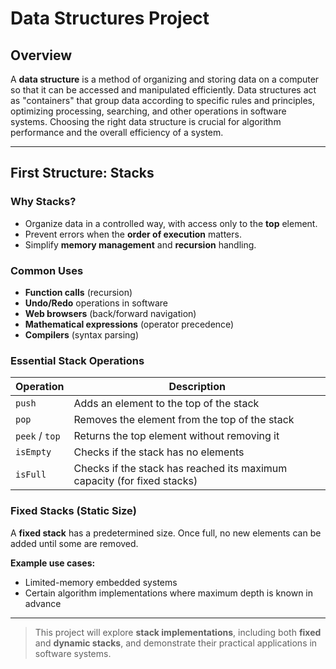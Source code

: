 # Data Structures Project

## Overview

A **data structure** is a method of organizing and storing data on a computer so that it can be accessed and manipulated efficiently. Data structures act as "containers" that group data according to specific rules and principles, optimizing processing, searching, and other operations in software systems. Choosing the right data structure is crucial for algorithm performance and the overall efficiency of a system.

---

## First Structure: **Stacks**

### Why Stacks?
- Organize data in a controlled way, with access only to the **top** element.
- Prevent errors when the **order of execution** matters.
- Simplify **memory management** and **recursion** handling.

### Common Uses
- **Function calls** (recursion)
- **Undo/Redo** operations in software
- **Web browsers** (back/forward navigation)
- **Mathematical expressions** (operator precedence)
- **Compilers** (syntax parsing)

### Essential Stack Operations

| Operation      | Description                                                   |
|----------------|---------------------------------------------------------------|
| `push`         | Adds an element to the top of the stack                      |
| `pop`          | Removes the element from the top of the stack                |
| `peek` / `top` | Returns the top element without removing it                  |
| `isEmpty`      | Checks if the stack has no elements                          |
| `isFull`       | Checks if the stack has reached its maximum capacity (for fixed stacks) |

### Fixed Stacks (Static Size)
A **fixed stack** has a predetermined size. Once full, no new elements can be added until some are removed.  

**Example use cases:**
- Limited-memory embedded systems  
- Certain algorithm implementations where maximum depth is known in advance  

---

> This project will explore **stack implementations**, including both **fixed** and **dynamic stacks**, and demonstrate their practical applications in software systems.


